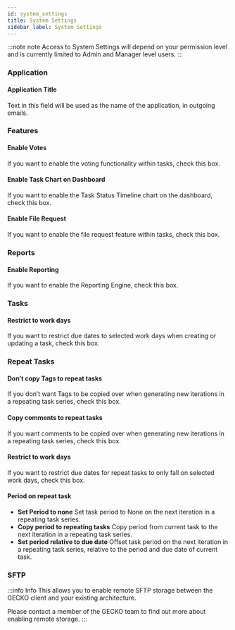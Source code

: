 ```yaml
---
id: system_settings
title: System Settings
sidebar_label: System Settings
---
```


:::note note
Access to System Settings will depend on your permission level and is currently limited to Admin and Manager level users.
:::

### Application
#### Application Title
Text in this field will be used as the name of the application, in outgoing emails.


### Features

#### Enable Votes
If you want to enable the voting functionality within tasks, check this box.

#### Enable Task Chart on Dashboard
If you want to enable the Task Status Timeline chart on the dashboard, check this box.

#### Enable File Request
If you want to enable the file request feature within tasks, check this box.


### Reports

#### Enable Reporting
If you want to enable the Reporting Engine, check this box.

### Tasks

#### Restrict to work days
If you want to restrict due dates to selected work days when creating or updating a task, check this box.


### Repeat Tasks


#### Don’t copy Tags to repeat tasks
If you don’t want Tags to be copied over when generating new iterations in a repeating task series, check this box.

#### Copy comments to repeat tasks
If you want comments to be copied over when generating new iterations in a repeating task series, check this box.


#### Restrict to work days
If you want to restrict due dates for repeat tasks to only fall on selected work days, check this box.


#### Period on repeat task
- **Set Period to none**
    Set task period to None on the next iteration in a repeating task series.
- **Copy period to repeating tasks**
    Copy period from current task to the next iteration in a repeating task series.
- **Set period relative to due date**
    Offset task period on the next iteration in a repeating task series, relative to the period and due date of current task.

### SFTP

:::info Info
This allows you to enable remote SFTP storage between the GECKO client and your existing architecture.

Please contact a member of the GECKO team to find out more about enabling remote storage.
:::